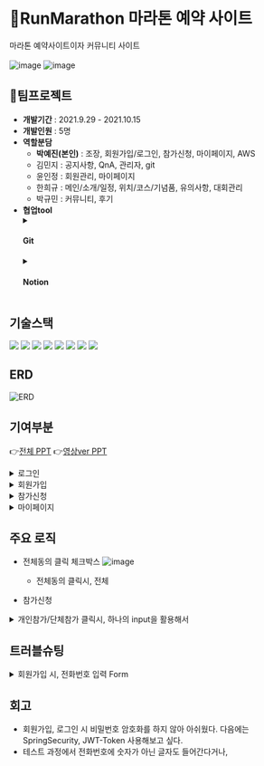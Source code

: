 # 🏃RunMarathon 마라톤 예약 사이트
 마라톤 예약사이트이자 커뮤니티 사이트<br><br>
![image](https://user-images.githubusercontent.com/80744051/175223634-ff43c583-c48a-4702-92d9-b952519e2721.png)
![image](https://user-images.githubusercontent.com/80744051/175223433-e8063e71-6b0a-4b11-bc82-80efa5ca100d.png)

## :two_men_holding_hands:팀프로젝트
 - **개발기간** : 2021.9.29 - 2021.10.15 <br>
 - **개발인원** : 5명<br>
 - **역할분담**<br>
   - **박예진(본인)** : 조장, 회원가입/로그인, 참가신청, 마이페이지, AWS
   - 김민지 : 공지사항, QnA, 관리자, git
   - 윤인정 : 회원관리, 마이페이지
   - 한희규 : 메인/소개/일정, 위치/코스/기념품, 유의사항, 대회관리
   - 박규민 : 커뮤니티, 후기
 - **협업tool**<br>
      <details>
        <summary><h4>Git</h4></summary>
        <pre>
          각자의 branch 만들어서, 매일 자신의 브랜치, dev  push
          <img src="https://user-images.githubusercontent.com/80744051/175228550-0a333aaf-5329-4b89-997f-2817c81b7d7a.png" width="500px">       
        </pre>
      </details>
      <details>
        <summary><h4>Notion</h4></summary>
        <pre>
          노션을 활용해 정보 공유 및 일정 공유
          <img src="https://user-images.githubusercontent.com/80744051/175228448-c5c904f4-234a-4153-9ebd-dc21def2592e.png"  width="500px">   
        </pre>
      </details>


## 기술스택
<img src="https://img.shields.io/badge/java-007396?style=flat-square&logo=java&logoColor=white"> <img src="https://img.shields.io/badge/javascript-F7DF1E?style=flat-square&logo=javascript&logoColor=black"> <img src="https://img.shields.io/badge/html5-E34F26?style=flat-square&logo=html5&logoColor=white"> <img src="https://img.shields.io/badge/css-1572B6?style=flat-square&logo=css3&logoColor=white">  <img src="https://img.shields.io/badge/bootstrap-7952B3?style=flat-square&logo=bootstrap&logoColor=white"> <img src="https://img.shields.io/badge/jquery-0769AD?style=flat-square&logo=jquery&logoColor=white"> <img src="https://img.shields.io/badge/mysql-4479A1?style=flat-square&logo=mysql&logoColor=white"> <img src="https://img.shields.io/badge/AWS-232F3E?style=flat-square&logo=Amazon%20AWS&logoColor=white"/> 

## ERD   
![ERD](https://user-images.githubusercontent.com/80744051/175222667-a779da53-6213-4b59-961b-8d72f8d03f08.PNG)

## 기여부분
:point_right:[전체 PPT](https://drive.google.com/file/d/1o9VqOp-oanydnokMEkRB5zQ-EGHtbwqd/view)
:point_right:[영상ver PPT](https://docs.google.com/presentation/d/1B89wq9jjWCuInfGlFyc1sqVZEbJv4Ii_/edit?usp=sharing&ouid=108125837232154027289&rtpof=true&sd=true)<br>
<details>
  <summary>로그인</summary>
  <pre>  
    <img src="https://user-images.githubusercontent.com/80744051/175223797-5693ec59-a67b-4427-a78b-4a6eb3ce220f.jpg">
    <img src="https://user-images.githubusercontent.com/80744051/175223807-15081967-c798-4661-a5dc-c21f6d7b81d9.jpg">
  </pre>
</details>
<details>
  <summary>회원가입</summary>
  <pre>      
    <img src="https://user-images.githubusercontent.com/80744051/175223822-892903fa-e51f-4a3f-b251-9cfeffe826b6.jpg">  
    <img src="https://user-images.githubusercontent.com/80744051/175223936-b6aefa6b-edbb-4620-a53e-5ac0094d032a.jpg">     
    <img src="https://user-images.githubusercontent.com/80744051/175223954-d68c9237-305d-445a-a4a1-0867ab5af532.jpg">
  </pre>
</details>
<details>
  <summary>참가신청</summary>
  <pre>      
    <img src="https://user-images.githubusercontent.com/80744051/175223988-4f2085f1-adbb-43b7-96bd-74b2df5b2379.jpg">  
    <img src="https://user-images.githubusercontent.com/80744051/175223999-485cab0f-746c-4313-9e55-eaf94cb67ea9.jpg">     
    <img src="https://user-images.githubusercontent.com/80744051/175223954-d68c9237-305d-445a-a4a1-0867ab5af532.jpg">
  </pre>
</details>
<details>
  <summary>마이페이지</summary>
  <pre>      
    <img src="https://user-images.githubusercontent.com/80744051/175224062-2cddb171-42de-4981-9528-27cbf74d7c98.jpg">  
  </pre>
</details>

## 주요 로직
- 전체동의 클릭 체크박스
  ![image](https://user-images.githubusercontent.com/80744051/175226485-45167d7a-1690-4609-8fc2-98e49a76b053.png)
  - 전체동의 클릭시, 전체 

- 참가신청
<details>
  <summary>개인참가/단체참가 클릭시, 하나의 input을 활용해서</summary>
  <div markdown="1">       
    {토글리스트의 content}
  </div>
  <div markdown="1">       
    {토글리스트의 content}
  </div>
</details>

## 트러블슈팅
<details>
  <summary>회원가입 시, 전화번호 입력 Form</summary>
  <div markdown="1">       
     당시, 
  </div>
</details>


## 회고
- 회원가입, 로그인 시 비밀번호 암호화를 하지 않아 아쉬웠다. 다음에는 SpringSecurity, JWT-Token 사용해보고 싶다.
- 테스트 과정에서 전화번호에 숫자가 아닌 글자도 들어간다거나,

